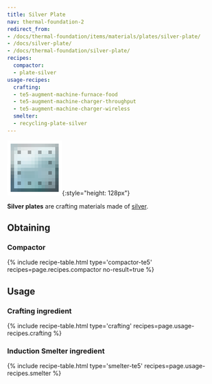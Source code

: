 ```yaml
---
title: Silver Plate
nav: thermal-foundation-2
redirect_from:
- /docs/thermal-foundation/items/materials/plates/silver-plate/
- /docs/silver-plate/
- /docs/thermal-foundation/silver-plate/
recipes:
  compactor:
  - plate-silver
usage-recipes:
  crafting:
  - te5-augment-machine-furnace-food
  - te5-augment-machine-charger-throughput
  - te5-augment-machine-charger-wireless
  smelter:
  - recycling-plate-silver
---
```


![Silver plate](/assets/images/thermal-foundation-2/plate-silver.png){:style="height: 128px"}


**Silver plates** are crafting materials made of [silver](/docs/thermal-foundation-2/silver-ingot/).


Obtaining
---------

### Compactor
{% include recipe-table.html type='compactor-te5' recipes=page.recipes.compactor no-result=true %}


Usage
-----

### Crafting ingredient
{% include recipe-table.html type='crafting' recipes=page.usage-recipes.crafting %}

### Induction Smelter ingredient
{% include recipe-table.html type='smelter-te5' recipes=page.usage-recipes.smelter %}
